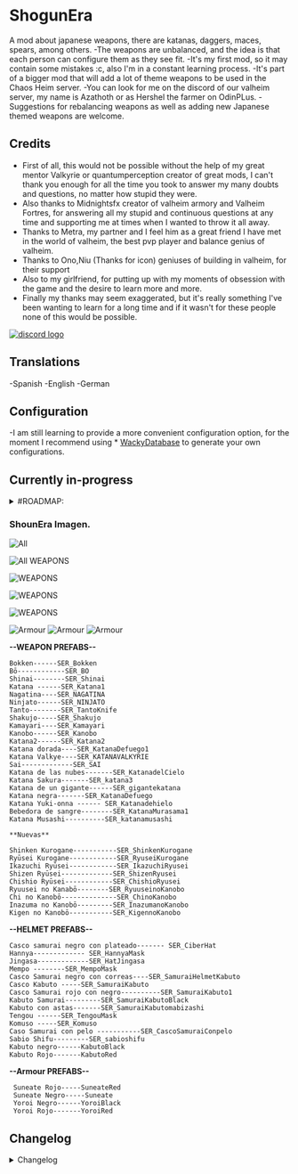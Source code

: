 # ShogunEra
A mod about japanese weapons, there are katanas, daggers, maces, spears, among others.
-The weapons are unbalanced, and the idea is that each person can configure them as they see fit. 
-It's my first mod, so it may contain some mistakes :c, also I'm in a constant learning process.
-It's part of a bigger mod that will add a lot of theme weapons to be used in the Chaos Heim server. 
-You can look for me on the discord of our valheim server, my name is Azathoth or as Hershel the farmer on OdinPLus.
-Suggestions for rebalancing weapons as well as adding new Japanese themed weapons are welcome.

 
## Credits
* First of all, this would not be possible without the help of my great mentor Valkyrie or quantumperception creator of great mods, I can't thank you enough for all the time you took to answer my many doubts and questions, no matter how stupid they were.
* Also thanks to Midnightsfx creator of valheim armory and Valheim Fortres, for answering all my stupid and continuous questions at any time and supporting me at times when I wanted to throw it all away.
* Thanks to Metra, my partner and I feel him as a great friend I have met in the world of valheim, the best pvp player and balance genius of valheim.
* Thanks to Ono,Niu (Thanks for icon) geniuses of building in valheim, for their support
* Also to my girlfriend, for putting up with my moments of obsession with the game and the desire to learn more and more.
* Finally my thanks may seem exaggerated, but it's really something I've been wanting to learn for a long time and if it wasn't for these people none of this would be possible. 


[![discord logo](https://i.imgur.com/uE6umQE.png)](https://discord.gg/Mj9y2w6w2B)

## Translations
-Spanish
-English
-German

## Configuration
-I am still learning to provide a more convenient configuration option, for the moment I recommend using * [WackyDatabase](https://valheim.thunderstore.io/package/WackyMole/WackysDatabase/) to generate your own configurations.

## Currently in-progress
<details>
  <summary>#ROADMAP:</summary>
  
  * Working on implementing bows and throwing weapons, such as kunais and shurikens. 
  * <p>Elaborate a progressive balance for weapons, as well as their damage and the resources they ask for<p>
  * Configure helmets by era 
  * Add more armors with their respective recipes, resistances, and effects  
  

</details>

### ShounEra Imagen.

![All ](https://i.imgur.com/LvWeXGY.png)

![All WEAPONS](https://i.imgur.com/ax1fPOd.png)

![WEAPONS](https://i.imgur.com/GDIcYs5.png)

![WEAPONS](https://i.imgur.com/XeXGyLh.png)

![WEAPONS](https://i.imgur.com/RHeahf7.png)

![Armour](https://i.imgur.com/QHlapY7.png)
![Armour](https://i.imgur.com/bX7dllS.png)
![Armour](https://i.imgur.com/8GWSEkc.png)


**--WEAPON PREFABS--**
```
Bokken------SER_Bokken
Bō------------SER_BO
Shinai--------SER_Shinai
Katana ------SER_Katana1
Nagatina----SER_NAGATINA
Ninjato------SER_NINJATO
Tanto--------SER_TantoKnife
Shakujo-----SER_Shakujo
Kamayari----SER_Kamayari
Kanobo------SER_Kanobo
Katana2------SER_Katana2
Katana dorada----SER_KatanaDefuego1
Katana Valkye----SER_KATANAVALKYRIE
Sai-------------SER_SAI
Katana de las nubes-------SER_KatanadelCielo
Katana Sakura-------SER_katana3
Katana de un gigante------SER_gigantekatana
Katana negra-------SER_KatanaDefuego
Katana Yuki-onna ------ SER_Katanadehielo
Bebedora de sangre--------SER_KatanaMurasama1
Katana Musashi----------SER_katanamusashi

**Nuevas**

Shinken Kurogane-----------SER_ShinkenKurogane
Ryūsei Kurogane------------SER_RyuseiKurogane
Ikazuchi Ryūsei------------SER_IkazuchiRyusei
Shizen Ryūsei-------------SER_ShizenRyusei
Chishio Ryūsei------------SER_ChishioRyusei
Ryuusei no Kanabō--------SER_RyuuseinoKanobo
Chi no Kanobō--------------SER_ChinoKanobo
Inazuma no Kanobō---------SER_InazumanoKanobo
Kigen no Kanobō-----------SER_KigennoKanobo

```

**--HELMET PREFABS--**
```
Casco samurai negro con plateado------- SER_CiberHat
Hannya------------- SER_HannyaMask
Jingasa-------------SER_HatJingasa 
Mempo --------SER_MempoMask 
Casco Samurai negro con correas----SER_SamuraiHelmetKabuto 
Casco Kabuto -----SER_SamuraiKabuto 
Casco Samurai rojo con negro----------SER_SamuraiKabuto1 
Kabuto Samurai---------SER_SamuraiKabutoBlack 
Kabuto con astas-------SER_SamuraiKabutomabizashi 
Tengou ------SER_TengouMask
Komuso -----SER_Komuso
Caso Samurai con pelo -----------SER_CascoSamuraiConpelo
Sabio Shifu---------SER_sabioshifu
Kabuto negro------KabutoBlack
Kabuto Rojo-------KabutoRed
```
**--Armour PREFABS--**
```
 Suneate Rojo-----SuneateRed
 Suneate Negro-----Suneate
 Yoroi Negro------YoroiBlack
 Yoroi Rojo-------YoroiRed 
```

## Changelog

<details>
  <summary>Changelog</summary>

  <summary>1.0.4</summary>
           ° Se agregaron 1 armadura ninja, 2 mascaras y cascos, 5 katanas (ashland tier) 4 kanobos (ashland tier)
           ° Se cambiaron los requisitos de crafting de algunas armas (reubicadas en la forja)
           ° Se agregaron 1 armadura de Ronin y de Hakama 
           ° Aun falta configurar y asignar un tier con un sentido de progreso a las armaduras 
           ° Added 1 ninja armor, 2 masks and helmets, 5 katanas (ashland tier) 4 kanobos (ashland tier)
           ° Changed crafting requirements of some weapons (relocated to the forge)
           ° Added 1 Ronin armor and 1 Hakama armor 
           ° Still need to configure and assign a tier with a sense of progress to armors 
  

   <summary>1.0.3</summary>

  - Added English translations and corrected the Spanish ones.
  - 4 new helmets and 2 armors were added (without assigning an era, damage, or description).

  <summary>1.0.2</summary>

  - Updated for Ashland.
  - Added language settings; English and German added (credits to Blubbson)
  - Some visual effects were added to the weapons.

  <summary>1.0.1</summary>

  - Added katana recipes and a sense of progress with corresponding damage.
  - Added oriental themed helmets and masks
  - Updated the prefabs of each weapon and mask
  ```

